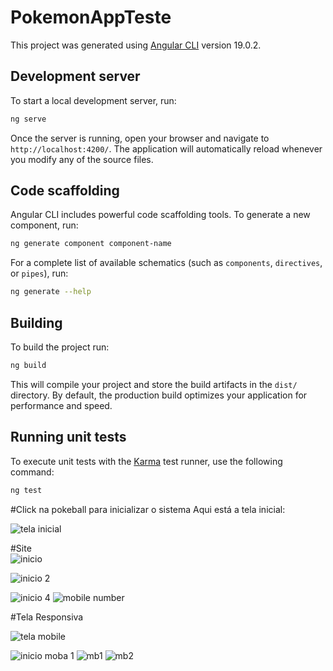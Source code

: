 # PokemonAppTeste

This project was generated using [Angular CLI](https://github.com/angular/angular-cli) version 19.0.2.

## Development server

To start a local development server, run:

```bash
ng serve
```

Once the server is running, open your browser and navigate to `http://localhost:4200/`. The application will automatically reload whenever you modify any of the source files.

## Code scaffolding

Angular CLI includes powerful code scaffolding tools. To generate a new component, run:

```bash
ng generate component component-name
```

For a complete list of available schematics (such as `components`, `directives`, or `pipes`), run:

```bash
ng generate --help
```

## Building

To build the project run:

```bash
ng build
```

This will compile your project and store the build artifacts in the `dist/` directory. By default, the production build optimizes your application for performance and speed.

## Running unit tests

To execute unit tests with the [Karma](https://karma-runner.github.io) test runner, use the following command:

```bash
ng test
```

#Click na pokeball para inicializar o sistema 
Aqui está a tela inicial:

![tela inicial](https://github.com/user-attachments/assets/38c12c5b-2815-4552-b2cb-1b63fd10afcd)

#Site  
 ![inicio](https://github.com/user-attachments/assets/bb108b2c-1ef3-4b05-81af-47a7a0567bfc) 

 ![inicio 2](https://github.com/user-attachments/assets/44c30a4b-60d1-47b7-a5d9-770792d34953)

 ![inicio 4](https://github.com/user-attachments/assets/a5d55fac-6603-4d7b-b077-3078d1268f0e)
 ![mobile number](https://github.com/user-attachments/assets/59d7e112-6ed3-415a-9e82-676b1c40d626)


 #Tela Responsiva 

![tela mobile](https://github.com/user-attachments/assets/fabbcd3d-467f-4fef-b623-af97d60c13ea)

![inicio moba 1](https://github.com/user-attachments/assets/b59e2654-5671-4574-a3c9-d469aa4bbc12)
![mb1](https://github.com/user-attachments/assets/d7db2b01-f2f6-4557-a4f9-a4ed67b1de46)
![mb2](https://github.com/user-attachments/assets/0c772466-03bf-4edf-948e-e36af6db2654)


